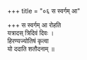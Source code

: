 +++
title = "०६ स स्वर्गम् आ"

+++
स स्वर्गम् आ रोहति  
यत्रादस् त्रिदिवं दिवः ।  
हिरण्यज्योतिषं कृत्वा  
यो ददाति शतौदनाम् ॥